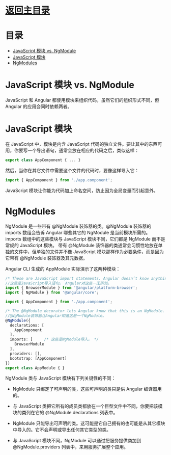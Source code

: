 # [返回主目录](Readme.md)<!-- omit in toc --> 

# 目录 <!-- omit in toc --> 
- [JavaScript 模块 vs. NgModule](#javascript-%e6%a8%a1%e5%9d%97-vs-ngmodule)
- [JavaScript 模块](#javascript-%e6%a8%a1%e5%9d%97)
- [NgModules](#ngmodules)

# JavaScript 模块 vs. NgModule
JavaScript 和 Angular 都使用模块来组织代码，虽然它们的组织形式不同，但 Angular 的应用会同时依赖两者。

# JavaScript 模块

在 JavaScript 中，模块是内含 JavaScript 代码的独立文件。要让其中的东西可用，你要写一个导出语句，通常会放在相应的代码之后，类似这样：

```js
export class AppComponent { ... }
```

然后，当你在其它文件中需要这个文件的代码时，要像这样导入它：

```js
import { AppComponent } from './app.component';
```

JavaScript 模块让你能为代码加上命名空间，防止因为全局变量而引起意外。

# NgModules

NgModule 是一些带有 @NgModule 装饰器的类。@NgModule 装饰器的 imports 数组会告诉 Angular 哪些其它的 NgModule 是当前模块所需的。 imports 数组中的这些模块与 JavaScript 模块不同，它们都是 NgModule 而不是常规的 JavaScript 模块。 带有 @NgModule 装饰器的类通常会习惯性地放在单独的文件中，但单独的文件并不像 JavaScript 模块那样作为必要条件，而是因为它带有 @NgModule 装饰器及其元数据。

Angular CLI 生成的 AppModule 实际演示了这两种模块：

```ts
/* These are JavaScript import statements. Angular doesn’t know anything about these. */
//这些是JavaScript导入语句。 Angular对这些一无所知。
import { BrowserModule } from '@angular/platform-browser';
import { NgModule } from '@angular/core';

import { AppComponent } from './app.component';

/* The @NgModule decorator lets Angular know that this is an NgModule. */
//@NgModule装饰器让Angular知道这是一个NgModule。
@NgModule({
  declarations: [
    AppComponent
  ],
  imports: [     /* 这些是NgModule导入。 */
    BrowserModule
  ],
  providers: [],
  bootstrap: [AppComponent]
})
export class AppModule { }
```

NgModule 类与 JavaScript 模块有下列关键性的不同：

- NgModule 只绑定了可声明的类，这些可声明的类只是供 Angular 编译器用的。

- 与 JavaScript 类把它所有的成员类都放在一个巨型文件中不同，你要把该模块的类列在它的 @NgModule.declarations 列表中。

- NgModule 只能导出可声明的类。这可能是它自己拥有的也可能是从其它模块中导入的。它不会声明或导出任何其它类型的类。

- 与 JavaScript 模块不同，NgModule 可以通过把服务提供商加到 @NgModule.providers 列表中，来用服务扩展整个应用。
